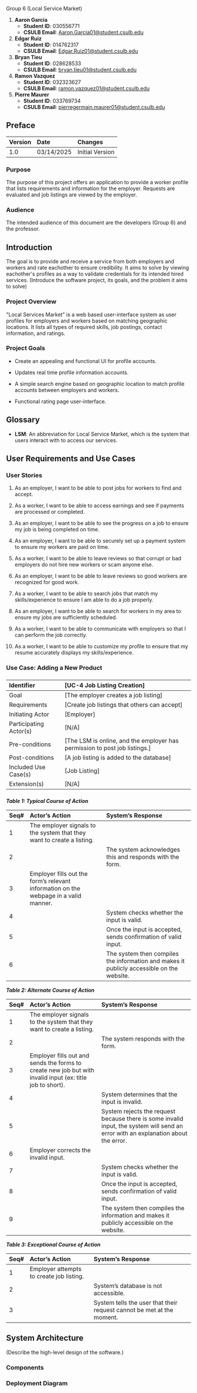 

Group 6 (Local Service Market\)

1. **Aaron Garcia**  
   * **Student ID**: 030556771  
   * **CSULB Email**: Aaron.Garcia01@student.csulb.edu  
2. **Edgar Ruiz**  
   * **Student ID**: 014762317  
   * **CSULB Email**: Edgar.Ruiz01@student.csulb.edu  
3. **Bryan Tieu**  
   * **Student ID**: 028628533  
   * **CSULB Email**: bryan.tieu01@student.csulb.edu  
4. **Ramon Vazquez**  
   * **Student ID**: 032323627
   * **CSULB Email**: ramon.vazquez01@student.csulb.edu
5. **Pierre Maurer**  
   * **Student ID**: 033769734  
   * **CSULB Email**: pierregermain.maurer01@student.csulb.edu

## Preface

| Version | Date | Changes |
| :---- | :---- | :---- |
| 1.0 | 03/14/2025 | Initial Version |

### Purpose

The purpose of this project offers an application to provide a worker profile that lists requirements and information for the employer. Requests are evaluated and job listings are viewed by the employer.
### 

### Audience

The intended audience of this document are the developers (Group 6) and the professor.


## Introduction

The goal is to provide and receive a service from both employers and workers and rate eachother to ensure credibility. It aims to solve by viewing eachother's profiles as a way to validate credentials for its intended hired services.
(Introduce the software project, its goals, and the problem it aims to solve)

### 

### Project Overview

"Local Services Market" is a web based user-interface system as user profiles for employers and workers based on matching geographic locations. It lists all types of required skills, job postings, contact information, and ratings. 

### Project Goals

* Create an appealing and functional UI for profile accounts.

* Updates real time profile information accounts.

* A simple search engine based on geographic location to match profile accounts between employers and workers.

* Functional rating page user-interface.

## Glossary


* **LSM**: An abbreviation for Local Service Market, which is the system that users interact with to access our services.

## 

## User Requirements and Use Cases


### 

### User Stories

1. As an employer, I want to be able to post jobs for workers to find and accept.

2. As a worker, I want to be able to access earnings and see if payments are processed or completed.

3. As an employer, I want to be able to see the progress on a job to ensure my job is being completed on time.

4. As an employer, I want to be able to securely set up a payment system to ensure my workers are paid on time.

5. As a worker, I want to be able to leave reviews so that corrupt or bad employers do not hire new workers or scam anyone else.

6. As an employer, I want to be able to leave reviews so good workers are recognized for good work.

7. As a worker, I want to be able to search jobs that match my skills/experience to ensure I am able to do a job properly.

8. As an employer, I want to be able to search for workers in my area to ensure my jobs are sufficiently scheduled.

9. As a worker, I want to be able to communicate with employers so that I can perform the job correctly.

10. As a worker, I want to be able to customize my profile to ensure that my resume accurately displays my skills/experience.

### 

### Use Case: Adding a New Product

### 

| Identifier | \[UC-4 Job Listing Creation\] |
| :---- | :---- |
| Goal | \[The employer creates a job listing\] |
| Requirements | \[Create job listings that others can accept\] |
| Initiating Actor | \[Employer\] |
| Participating Actor(s) | \[N/A\] |
| Pre-conditions | \[The LSM is online, and the employer has permission to post job listings.\] |
| Post-conditions | \[A job listing is added to the database\] |
| Included Use Case(s) | \[Job Listing\] |
| Extension(s) | \[N/A\] |

### 

***Table 1: Typical Course of Action***

| Seq\# | Actor’s Action | System’s Response |
| :---- | :---- | :---- |
| 1 | The employer signals to the system that they want to create a listing. |  |
| 2 |  | The system acknowledges this and responds with the form. |
| 3 | Employer fills out the form’s relevant information on the webpage in a valid manner. |  |
| 4 |  | System checks whether the input is valid. |
| 5 |  | Once the input is accepted, sends confirmation of valid input. |
| 6 |  | The system then compiles the information and makes it publicly accessible on the website. |

***Table 2: Alternate Course of Action***

| Seq\# | Actor’s Action | System’s Response |
| :---- | :---- | :---- |
| 1 | The employer signals to the system that they want to create a listing. |  |
| 2 |  | The system responds with the form. |
| 3 | Employer fills out and sends the forms to create new job but with invalid input (ex: title job to short). |  |
| 4 |  | System determines that the input is invalid. |
| 5 |  | System rejects the request because there is some invalid input, the system will send an error with an explanation about the error. |
| 6 | Employer corrects the invalid input. |  |
| 7 |  | System checks whether the input is valid. |
| 8 |  | Once the input is accepted, sends confirmation of valid input. |
| 9 |  | The system then compiles the information and makes it publicly accessible on the website. |

***Table 3: Exceptional Course of Action***

| Seq\# | Actor’s Action | System’s Response |
| :---- | :---- | :---- |
| 1 | Employer attempts to create job listing. |  |
| 2 |  | System’s database is not accessible. |
| 3 |  | System tells the user that their request cannot be met at the moment. |


## 

## System Architecture

(Describe the high-level design of the software.)

### 

### Components

### 

### Deployment Diagram
